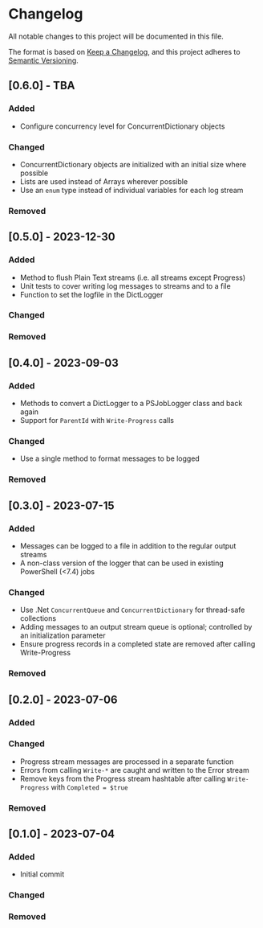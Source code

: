 # Changelog
All notable changes to this project will be documented in this file.

The format is based on [Keep a Changelog](https://keepachangelog.com/en/1.0.0/),
and this project adheres to [Semantic Versioning](https://semver.org/spec/v2.0.0.html).

## [0.6.0] - TBA
### Added
- Configure concurrency level for ConcurrentDictionary objects

### Changed
- ConcurrentDictionary objects are initialized with an initial size where possible
- Lists are used instead of Arrays wherever possible
- Use an `enum` type instead of individual variables for each log stream

### Removed

## [0.5.0] - 2023-12-30
### Added
- Method to flush Plain Text streams (i.e. all streams except Progress)
- Unit tests to cover writing log messages to streams and to a file
- Function to set the logfile in the DictLogger

### Changed

### Removed

## [0.4.0] - 2023-09-03
### Added
- Methods to convert a DictLogger to a PSJobLogger class and back again
- Support for `ParentId` with `Write-Progress` calls

### Changed
- Use a single method to format messages to be logged

### Removed

## [0.3.0] - 2023-07-15
### Added
- Messages can be logged to a file in addition to the regular output streams
- A non-class version of the logger that can be used in existing PowerShell (<7.4) jobs

### Changed
- Use .Net `ConcurrentQueue` and `ConcurrentDictionary` for thread-safe collections
- Adding messages to an output stream queue is optional; controlled by an initialization parameter
- Ensure progress records in a completed state are removed after calling Write-Progress

### Removed

## [0.2.0] - 2023-07-06
### Added

### Changed
- Progress stream messages are processed in a separate function
- Errors from calling `Write-*` are caught and written to the Error stream
- Remove keys from the Progress stream hashtable after calling `Write-Progress` with `Completed = $true`

### Removed

## [0.1.0] - 2023-07-04
### Added
- Initial commit

### Changed

### Removed
